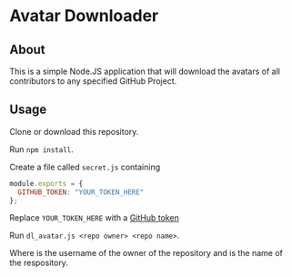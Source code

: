 # Avatar Downloader

## About

This is a simple Node.JS application that will download the avatars of all contributors to any specified GitHub Project.

## Usage

Clone or download this repository.

Run `npm install`.

Create a file called `secret.js` containing
```js
module.exports = {
  GITHUB_TOKEN: "YOUR_TOKEN_HERE"
};
```

Replace `YOUR_TOKEN_HERE` with a [GitHub token](https://github.com/settings/token)

Run `dl_avatar.js <repo owner> <repo name>`.

Where <repo owner> is the username of the owner of the repository and <repo name> is the name of the respository.
